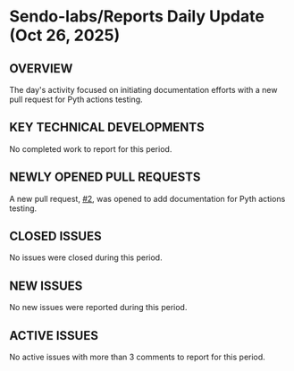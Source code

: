 # Sendo-labs/Reports Daily Update (Oct 26, 2025)
## OVERVIEW 
The day's activity focused on initiating documentation efforts with a new pull request for Pyth actions testing.

## KEY TECHNICAL DEVELOPMENTS

No completed work to report for this period.

## NEWLY OPENED PULL REQUESTS
A new pull request, [#2](https://github.com/Sendo-labs/Reports/pull/2), was opened to add documentation for Pyth actions testing.

## CLOSED ISSUES

No issues were closed during this period.

## NEW ISSUES

No new issues were reported during this period.

## ACTIVE ISSUES

No active issues with more than 3 comments to report for this period.